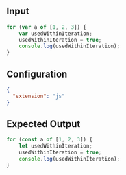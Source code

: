 
## Input
```javascript input
for (var a of [1, 2, 3]) {
    var usedWithinIteration;
    usedWithinIteration = true;
    console.log(usedWithinIteration);
}
```

## Configuration
```json configuration
{
  "extension": "js"
}
```

## Expected Output
```javascript expected output
for (const a of [1, 2, 3]) {
    let usedWithinIteration;
    usedWithinIteration = true;
    console.log(usedWithinIteration);
}
```
